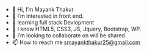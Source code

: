 - 👋 Hi, I’m Mayank Thakur
- 👀 I’m interested in front end. 
- 👀 learning full stack Devlopment
- 🌱 I know HTML5, CSS3, JS, Jquery, Bootstrap, WP.
- 💞️ I’m looking to collaborate on will be shared.
- 📫 How to reach me smayankthakur25@gmail.com

<!---
somayuis/somayuis is a ✨ special ✨ repository because its `README.md` (this file) appears on your GitHub profile.
You can click the Preview link to take a look at your changes.
--->
